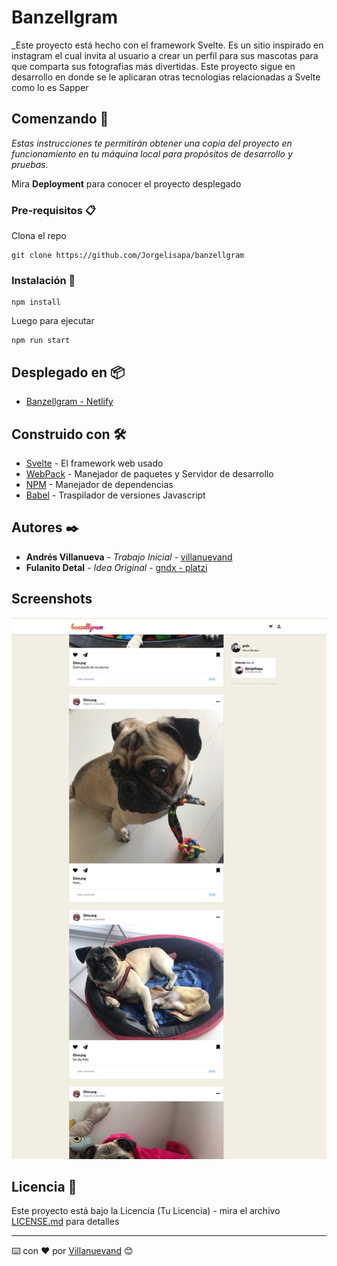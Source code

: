 # Banzellgram

\_Este proyecto está hecho con el framework Svelte. Es un sitio inspirado en instagram el cual invita al usuario a crear un perfil para sus mascotas para que comparta sus fotografias más divertidas. Este proyecto sigue en desarrollo en donde se le aplicaran otras tecnologias relacionadas a Svelte como lo es Sapper

## Comenzando 🚀

_Estas instrucciones te permitirán obtener una copia del proyecto en funcionamiento en tu máquina local para propósitos de desarrollo y pruebas._

Mira **Deployment** para conocer el proyecto desplegado

### Pre-requisitos 📋

Clona el repo

```
git clone https://github.com/Jorgelisapa/banzellgram
```

### Instalación 🔧

```
npm install
```

Luego para ejecutar

```
npm run start
```
## Desplegado en 📦

- [Banzellgram - Netlify](https://banzellgram.netlify.app/)

## Construido con 🛠️

- [Svelte](https://svelte.dev/) - El framework web usado
- [WebPack](https://webpack.js.org/) - Manejador de paquetes y Servidor de desarrollo
- [NPM](https://www.npmjs.com/) - Manejador de dependencias
- [Babel](https://babeljs.io/) - Traspilador de versiones Javascript

## Autores ✒️

- **Andrés Villanueva** - _Trabajo Inicial_ - [villanuevand](https://github.com/villanuevand)
- **Fulanito Detal** - _Idea Original_ - [gndx - platzi](https://github.com/gndx)

## Screenshots

<img align="" width='900px' alt="" src="https://raw.githubusercontent.com/Jorgelisapa/banzellgram/master/screenshots/banzellgram.png" />

## Licencia 📄

Este proyecto está bajo la Licencia (Tu Licencia) - mira el archivo [LICENSE.md](LICENSE.md) para detalles

---

⌨️ con ❤️ por [Villanuevand](https://github.com/Jorgelisapa) 😊
